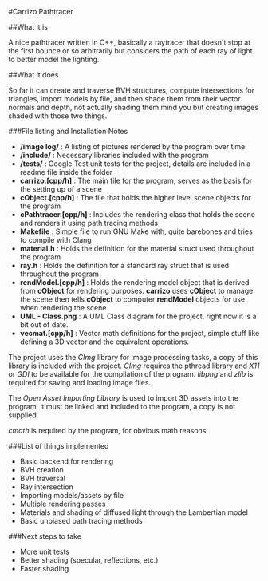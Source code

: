 #Carrizo Pathtracer


##What it is

A nice pathtracer written in C++, basically a raytracer that doesn't stop at the first bounce or so arbitrarily but considers the path of each ray of light to better model the lighting.

##What it does

So far it can create and traverse BVH structures, compute intersections for triangles, import models by file, and then shade them from their vector normals and depth, not actually shading them mind you but creating images shaded with those two things.

###File listing and Installation Notes
- **/image log/** : A listing of pictures rendered by the program over time
- **/include/** : Necessary libraries included with the program
- **/tests/** : Google Test unit tests for the project, details are included in a readme file inside the folder
- **carrizo.[cpp/h]** : The main file for the program, serves as the basis for the setting up of a scene
- **cObject.[cpp/h]** : The file that holds the higher level scene objects for the program
- **cPathtracer.[cpp/h]** : Includes the rendering class that holds the scene and renders it using path tracing methods
- **Makefile** : Simple file to run GNU Make with, quite barebones and tries to compile with Clang
- **material.h** : Holds the definition for the material struct used throughout the program
- **ray.h** : Holds the definition for a standard ray struct that is used throughout the program
- **rendModel.[cpp/h]** : Holds the rendering model object that is derived from **cObject** for rendering purposes. **carrizo** uses **cObject** to manage the scene then tells **cObject** to computer **rendModel** objects for use when rendering the scene.
- **UML - Class.png** : A UML Class diagram for the project, right now it is a bit out of date.
- **vecmat.[cpp/h]** : Vector math definitions for the project, simple stuff like defining a 3D vector and the equivalent operations.

The project uses the *CImg* library for image processing tasks, a copy of this library is included with the project. *CImg* requires the pthread library and *X11* or *GDI* to be available for the compilation of the program. *libpng* and *zlib* is required for saving and loading image files. 

The *Open Asset Importing Library* is used to import 3D assets into the program, it must be linked and included to the program, a copy is not supplied.

*cmath* is required by the program, for obvious math reasons.

###List of things implemented
- Basic backend for rendering
- BVH creation
- BVH traversal
- Ray intersection
- Importing models/assets by file
- Multiple rendering passes
- Materials and shading of diffused light through the Lambertian model
- Basic unbiased path tracing methods

###Next steps to take
- More unit tests
- Better shading (specular, reflections, etc.)
- Faster shading